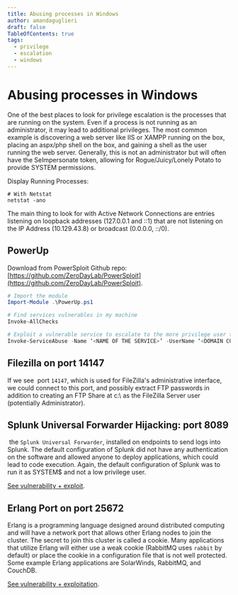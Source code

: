 ```yaml
---
title: Abusing processes in Windows
author: amandaguglieri
draft: false
TableOfContents: true
tags:
  - privilege
  - escalation
  - windows
---
```

# Abusing processes in Windows

One of the best places to look for privilege escalation is the processes that are running on the system. Even if a process is not running as an administrator, it may lead to additional privileges. The most common example is discovering a web server like IIS or XAMPP running on the box, placing an aspx/php shell on the box, and gaining a shell as the user running the web server. Generally, this is not an administrator but will often have the SeImpersonate token, allowing for Rogue/Juicy/Lonely Potato to provide SYSTEM permissions.

Display Running Processes:

```
# With Netstat
netstat -ano
```

The main thing to look for with Active Network Connections are entries listening on loopback addresses (127.0.0.1 and ::1) that are not listening on the IP Address (10.129.43.8) or broadcast (0.0.0.0, ::/0).

## PowerUp

Download from PowerSploit Github repo: [https://github.com/ZeroDayLab/PowerSploit](https://github.com/ZeroDayLab/PowerSploit).

```powershell
# Import the module
Import-Module .\PowerUp.ps1

# Find services vulnerables in my machine
Invoke-AllChecks

# Exploit a vulnerable service to escalate to the more privilege user that runs that service
Invoke-ServiceAbuse -Name ‘<NAME OF THE SERVICE>’ -UserName ‘<DOMAIN CONTROLLER>\<MY CURRENT USERNAME>’
```

## Filezilla on port 14147

If we see  port `14147`, which is used for FileZilla's administrative interface, we could connect to this port, and possibly extract FTP passwords in addition to creating an FTP Share at c:\ as the FileZilla Server user (potentially Administrator).

## Splunk Universal Forwarder Hijacking: port 8089

 the `Splunk Universal Forwarder`, installed on endpoints to send logs into Splunk. The default configuration of Splunk did not have any authentication on the software and allowed anyone to deploy applications, which could lead to code execution. Again, the default configuration of Splunk was to run it as SYSTEM$ and not a low privilege user.

[See vulnerability + exploit](8089-splunk-universal-forwarder.md).


## Erlang Port  on port 25672 

Erlang is a programming language designed around distributed computing and will have a network port that allows other Erlang nodes to join the cluster. The secret to join this cluster is called a cookie. Many applications that utilize Erlang will either use a weak cookie (RabbitMQ uses `rabbit` by default) or place the cookie in a configuration file that is not well protected. Some example Erlang applications are SolarWinds, RabbitMQ, and CouchDB.

[See vulnerability + exploitation](25672-erlang-port.md).